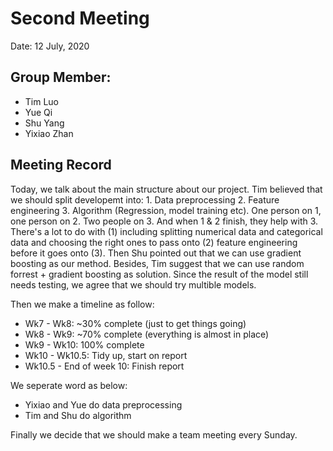 # Second Meeting

Date: 12 July, 2020

## Group Member:
- Tim Luo
- Yue Qi
- Shu Yang
- Yixiao Zhan

## Meeting Record
Today,  we talk about the main structure about our project. Tim believed that we should split developemt into: 1. Data preprocessing 2. Feature engineering 3. Algorithm (Regression, model training etc). One person on 1, one person on 2. Two people on 3. And when 1 & 2 finish, they help with 3. There's a lot to do with (1) including splitting numerical data and categorical data and choosing the right ones to pass onto (2) feature engineering before it goes onto (3). Then Shu pointed out that we can use gradient boosting as our method. Besides, Tim suggest that we can use random forrest + gradient boosting as solution. Since the result of the model still needs testing, we agree that we should try multible models.

Then we make a timeline as follow:
- Wk7 - Wk8: ~30% complete (just to get things going)
- Wk8 - Wk9: ~70% complete (everything is almost in place)
- Wk9 - Wk10: 100% complete
- Wk10 - Wk10.5: Tidy up, start on report
- Wk10.5 - End of week 10: Finish report

We seperate word as below:
- Yixiao and Yue do data preprocessing
- Tim and Shu do algorithm

Finally we decide that we should make a team meeting every Sunday.

